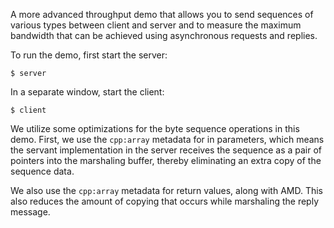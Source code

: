 A more advanced throughput demo that allows you to send sequences of
various types between client and server and to measure the maximum
bandwidth that can be achieved using asynchronous requests and
replies.

To run the demo, first start the server:
```
$ server
```
In a separate window, start the client:
```
$ client
```
We utilize some optimizations for the byte sequence operations in this
demo. First, we use the `cpp:array` metadata for in parameters, which
means the servant implementation in the server receives the sequence
as a pair of pointers into the marshaling buffer, thereby eliminating
an extra copy of the sequence data.

We also use the `cpp:array` metadata for return values, along with
AMD. This also reduces the amount of copying that occurs while
marshaling the reply message.
